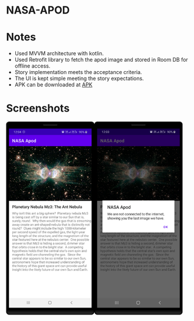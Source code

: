 # NASA-APOD

# Notes  
* Used MVVM architecture with kotlin.
* Used Retrofit library to fetch the apod image and stored in Room DB for offline access.
* Story implementation meets the acceptance criteria.
* The UI is kept simple meeting the story expectations.
* APK can be downloaded at [APK](app-release.apk)

# Screenshots
<img align="left" src="apod_loaded.png" width="240"> <img align="left" src="apod_with_alert_msg.png" width="240">  



